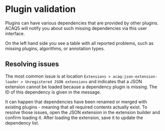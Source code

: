 # Plugin validation

Plugins can have various dependencies that are provided by other plugins.
ACAQ5 will notify you about such missing dependencies via this user interface.

On the left hand side you see a table with all reported problems, such as missing
plugins, algorithms, or annotation types.

## Resolving issues

The most common issue is at location `Extensions > acaq:json-extension-loader > Unregistered JSON extensions`
and indicates that a JSON extension cannot be loaded because a dependency plugin is missing.
The ID of this dependency is given in the message.

It can happen that dependencies have been renamed or merged with existing plugins - meaning
that all required contents actually exist. To resolve those issues, open the JSON extension 
in the extension builder and confirm loading it. After loading the extension, save it to 
update the dependency list.
